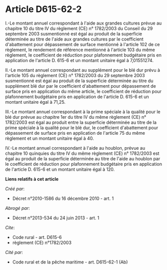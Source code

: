 # Article D615-62-2

I.-Le montant annuel correspondant à l'aide aux grandes cultures prévue au chapitre 10 du titre IV du règlement (CE) n°
1782/2003 du Conseil du 29 septembre 2003 susmentionné est égal au produit de la superficie déterminée au titre de l'aide aux
grandes cultures par le coefficient d'abattement pour dépassement de surface mentionné à l'article 102 de ce règlement, le
rendement de référence mentionné à l'article 103 du même règlement, le coefficient de réduction pour plafonnement budgétaire
pris en application de l'article D. 615-6 et un montant unitaire égal à 7,01551274. 

II.-Le montant annuel correspondant au supplément pour le blé dur prévu à l'article 105 du règlement (CE) n° 1782/2003 du 29
septembre 2003 susmentionné est égal au produit de la superficie déterminée au titre du supplément blé dur par le coefficient
d'abattement pour dépassement de surface pris en application du même article, le coefficient de réduction pour plafonnement
budgétaire pris en application de l'article D. 615-6 et un montant unitaire égal à 71,25. 

III.-Le montant annuel correspondant à la prime spéciale à la qualité pour le blé dur prévue au chapitre 1er du titre IV du
même règlement (CE) n° 1782/2003 est égal au produit entre la superficie déterminée au titre de la prime spéciale à la
qualité pour le blé dur, le coefficient d'abattement pour dépassement de surface pris en application de l'article 75 du même
règlement et un montant unitaire égal à 40. 

IV.-Le montant annuel correspondant à l'aide au houblon, prévue au chapitre 10 quinquies du titre IV du même règlement (CE)
n° 1782/2003 est égal au produit de la superficie déterminée au titre de l'aide au houblon par le coefficient de réduction
pour plafonnement budgétaire pris en application de l'article D. 615-6 et un montant unitaire égal à 120.

**Liens relatifs à cet article**

_Créé par_:

  - Décret n°2010-1586 du 16 décembre 2010 - art. 1

_Abrogé par_:

  - Décret n°2013-534 du 24 juin 2013 - art. 1

_Cite_:

  - Code rural - art. D615-6
  - règlement (CE) n°1782/2003

_Cité par_:

  - Code rural et de la pêche maritime - art. D615-62-1 (Ab)
